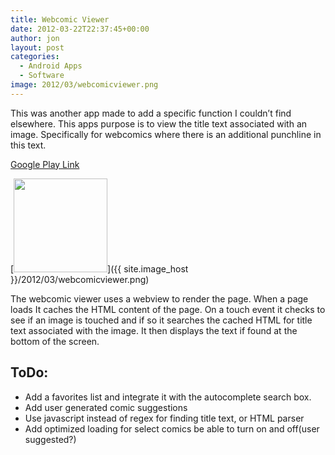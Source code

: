 ```yaml
---
title: Webcomic Viewer
date: 2012-03-22T22:37:45+00:00
author: jon
layout: post
categories:
  - Android Apps
  - Software
image: 2012/03/webcomicviewer.png
---
```

This was another app made to add a specific function I couldn&#8217;t find elsewhere. This apps purpose is to view the title text associated with an image. Specifically for webcomics where there is an additional punchline in this text.  

[Google Play Link](https://play.google.com/store/apps/details?id=com.robopenguins.webcomicviewer)

[<img class="alignleft size-thumbnail wp-image-73" title="webcomicviewer" src="{{ site.image_host }}/2012/03/webcomicviewer-150x150.png" alt="" width="150" height="150" />]({{ site.image_host }}/2012/03/webcomicviewer.png)

The webcomic viewer uses a webview to render the page. When a page loads It caches the HTML content of the page. On a touch event it checks to see if an image is touched and if so it searches the cached HTML for title text associated with the image. It then displays the text if found at the bottom of the screen.

## ToDo:

  * Add a favorites list and integrate it with the autocomplete search box.
  * Add user generated comic suggestions
  * Use javascript instead of regex for finding title text, or HTML parser
  * Add optimized loading for select comics be able to turn on and off(user suggested?)